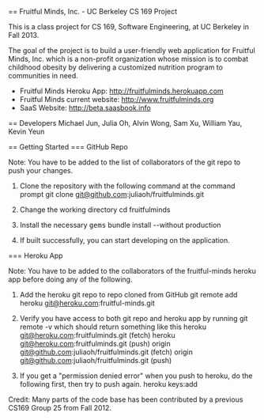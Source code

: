 == Fruitful Minds, Inc. - UC Berkeley CS 169 Project

This is a class project for CS 169, Software Engineering, at UC Berkeley in Fall 2013.

The goal of the project is to build a user-friendly web application for Fruitful Minds, Inc. which is a non-profit organization whose mission is to combat childhood obesity by delivering a customized nutrition program to communities in need.

* Fruitful Minds Heroku App: http://fruitfulminds.herokuapp.com
* Fruitful Minds current website: http://www.fruitfulminds.org
* SaaS Website: http://beta.saasbook.info

== Developers
Michael Jun, Julia Oh, Alvin Wong, Sam Xu, William Yau, Kevin Yeun

== Getting Started
=== GitHub Repo

Note: You have to be added to the list of collaborators of the git repo to push your changes.

1. Clone the repository with the following command at the command prompt
       git clone git@github.com:juliaoh/fruitfulminds.git

2. Change the working directory
       cd fruitfulminds

3. Install the necessary <tt>gems</tt>
       bundle install --without production

4. If built successfully, you can start developing on the application.

=== Heroku App

Note: You have to be added to the collaborators of the fruitful-minds heroku app before doing any of the following.

1. Add the heroku git repo to repo cloned from GitHub
      git remote add heroku git@heroku.com:fruitful-minds.git

2. Verify you have access to both git repo and heroku app by running
      git remote -v
    which should return something like this
      heroku  git@heroku.com:fruitfulminds.git (fetch)
      heroku  git@heroku.com:fruitfulminds.git (push)
      origin  git@github.com:juliaoh/fruitfulminds.git (fetch)
      origin  git@github.com:juliaoh/fruitfulminds.git (push)

3. If you get a "permission denied error" when you push to heroku, do the following first, then try to push again.
      heroku keys:add


Credit: Many parts of the code base has been contributed by a previous CS169 Group 25 from Fall 2012.
